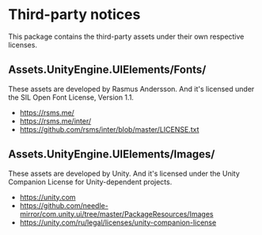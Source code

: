 # Third-party notices
This package contains the third-party assets under their own respective licenses.

## Assets.UnityEngine.UIElements/Fonts/
These assets are developed by Rasmus Andersson.
And it's licensed under the SIL Open Font License, Version 1.1.
- https://rsms.me/
- https://rsms.me/inter/
- https://github.com/rsms/inter/blob/master/LICENSE.txt

## Assets.UnityEngine.UIElements/Images/
These assets are developed by Unity.
And it's licensed under the Unity Companion License for Unity-dependent projects.
- https://unity.com
- https://github.com/needle-mirror/com.unity.ui/tree/master/PackageResources/Images
- https://unity.com/ru/legal/licenses/unity-companion-license

